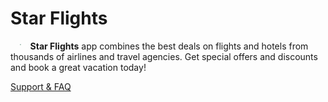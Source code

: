 # Star Flights

<img src="http://travelmobcommunity.github.io/starflights/icon.svg" style="zoom:10%; float: left; padding: 50px 150px" />**Star Flights** app combines the best deals on flights and hotels from thousands of airlines and travel agencies. Get special offers and discounts and book a great vacation today!

[Support & FAQ](https://redflights.nethouse.ru)

